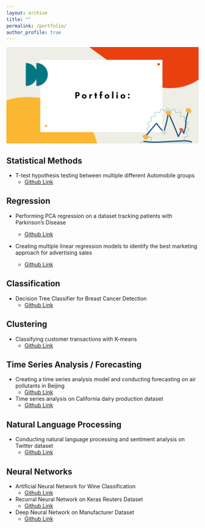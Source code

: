 ```yaml
---
layout: archive
title: ""
permalink: /portfolio/
author_profile: true
---
```


<img src="/images/Portfolio.png" alt="Portfolio" width="650"/>

Statistical Methods
-----
- T-test hypothesis testing between multiple different Automobile groups
  - [Github Link](https://github.com/anajaved/UW_Data_Science_Cert/blob/main/AnaJaved-L04-AutoHypothesis.ipynb)
  
Regression
-----
- Performing PCA regression on a dataset tracking patients with Parkinson’s Disease
  - [Github Link](https://github.com/anajaved/UW_Data_Science_Cert/blob/main/AnaJaved-L07-ParkinsonPCR.ipynb)
 
- Creating multiple linear regression models to identify the best marketing approach for advertising sales
  - [Github Link](https://github.com/anajaved/UW_Data_Science_Cert/blob/main/AnaJaved-L06-AdRegression.ipynb)
  
Classification 
-----
- Decision Tree Classifier for Breast Cancer Detection
  - [Github Link](https://github.com/anajaved/UW_Data_Science_Cert/blob/main/%20L05-BreastCancerDetection-AnaJaved.ipynb)
 
Clustering 
-----
- Classifying customer transactions with K-means
  - [Github Link](https://github.com/anajaved/UW_Data_Science_Cert/blob/main/L03-AnaJaved.ipynb)

Time Series Analysis / Forecasting
-----
- Creating a time series analysis model and conducting forecasting on air pollutants in Beijing
  - [Github Link](https://github.com/anajaved/UW_Data_Science_Cert/blob/main/AnaJaved-M03-HypothesisSim.ipynb)
- Time series analysis on California dairy production dataset
  - [Github Link](https://github.com/anajaved/UW_Data_Science_Cert/blob/main/AnaJaved-M03-RegressionSim-Lesson8.ipynb)

Natural Language Processing
-----
- Conducting natural language processing and sentiment analysis on Twitter dataset
  - [Github Link](https://github.com/anajaved/UW_Data_Science_Cert/blob/main/AnaJaved-L10-SentimentAnalysis.ipynb)

Neural Networks
-----
- Artificial Neural Network for Wine Classification
  - [Github Link](https://github.com/anajaved/UW_Data_Science_Cert/blob/main/L08-ArtificalNeuralNetworks-Project.ipynb)
- Recurral Neural Network on Keras Reuters Dataset
  - [Github Link](https://github.com/anajaved/UW_Data_Science_Cert/blob/main/L10-RNN-Project.ipynb)
- Deep Neural Network on Manufacturer Dataset
  - [Github Link](https://github.com/anajaved/UW_Data_Science_Cert/blob/main/Neural_Network_Manufacturing_Project.ipynb)





